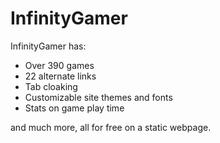 # InfinityGamer

InfinityGamer has:
- Over 390 games
- 22 alternate links
- Tab cloaking
- Customizable site themes and fonts
- Stats on game play time

and much more, all for free on a static webpage.
